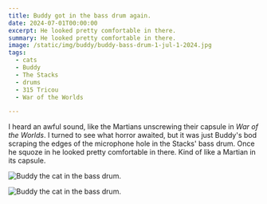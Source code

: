 ```yaml
---
title: Buddy got in the bass drum again.
date: 2024-07-01T00:00:00
excerpt: He looked pretty comfortable in there.
summary: He looked pretty comfortable in there.
image: /static/img/buddy/buddy-bass-drum-1-jul-1-2024.jpg
tags:
  - cats
  - Buddy
  - The Stacks
  - drums
  - 315 Tricou
  - War of the Worlds

---
```


I heard an awful sound, like the Martians unscrewing their capsule in _War of the Worlds_. I turned to see what horror awaited, but it was just Buddy's bod scraping the edges of the microphone hole in the Stacks' bass drum. Once he squoze in he looked pretty comfortable in there. Kind of like a Martian in its capsule.

![Buddy the cat in the bass drum.](/static/img/buddy/buddy-bass-drum-1-jul-1-2024.jpg)

![Buddy the cat in the bass drum.](/static/img/buddy/buddy-bass-drum-2-jul-1-2024.jpg)

